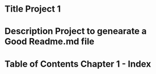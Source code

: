 
  # Title Project 1
  # Description Project to genearate a Good Readme.md file
  # Table of Contents Chapter 1 - Index
      